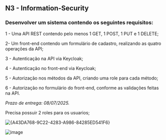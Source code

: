 ## N3 - Information-Security

### Desenvolver um sistema contendo os seguintes requisitos:


  1 - Uma API REST contendo pelo menos 1 GET, 1 POST, 1 PUT e 1 DELETE;
  
  2- Um front-end contendo um formulário de cadastro, realizando as quatro operações da API;
  
  3 - Autenticação na API via Keycloak;
  
  4 - Autenticação no front-end via Keycloak;
  
  5 - Autorização nos métodos da API, criando uma role para cada método;
  
  6 - Autorização no formulário do front-end, conforme as validações feitas na API.
  
  
*Prazo de entrega: 08/07/2025.*


Precisa possuir 2 roles para os usuarios;


![{A43DA768-9C22-4283-A986-84285ED541F6}](https://github.com/user-attachments/assets/8e35a2c1-30ed-444a-b2d8-788fa62a880f)

![image](https://github.com/user-attachments/assets/93b6d3af-ab89-4926-95dd-3351e795e894)

